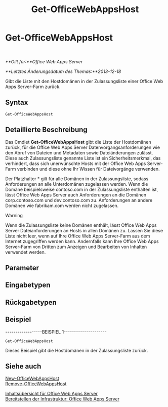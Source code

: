 ﻿---
title: Get-OfficeWebAppsHost
TOCTitle: Get-OfficeWebAppsHost
ms:assetid: a9b766a7-a15c-4bbf-9750-31719406d65f
ms:mtpsurl: https://technet.microsoft.com/de-de/library/JJ219446(v=office.15)
ms:contentKeyID: 49633175
ms.date: 12/18/2017
mtps_version: v=office.15
ms.translationtype: HT
---

# Get-OfficeWebAppsHost

 

_**Gilt für:**Office Web Apps Server_

_**Letztes Änderungsdatum des Themas:**2013-12-18_

Gibt die Liste mit den Hostdomänen in der Zulassungsliste einer Office Web Apps Server-Farm zurück.

## Syntax

    Get-OfficeWebAppsHost

## Detaillierte Beschreibung

Das Cmdlet **Get-OfficeWebAppsHost** gibt die Liste der Hostdomänen zurück, für die Office Web Apps Server Datenvorgangsanforderungen wie den Abruf von Dateien und Metadaten sowie Dateiänderungen zulässt. Diese auch Zulassungsliste genannte Liste ist ein Sicherheitsmerkmal, das verhindert, dass sich unerwünschte Hosts mit der Office Web Apps Server-Farm verbinden und diese ohne Ihr Wissen für Dateivorgänge verwenden.

Der Platzhalter \* gilt für alle Domänen in der Zulassungsliste, sodass Anforderungen an alle Unterdomänen zugelassen werden. Wenn die Domäne beispielsweise contoso.com in der Zulassungsliste enthalten ist, lässt Office Web Apps Server auch Anforderungen an die Domänen corp.contoso.com und dev.contoso.com zu. Anforderungen an andere Domänen wie fabrikam.com werden nicht zugelassen.


> [!WARNING]
> Wenn die Zulassungsliste keine Domänen enthält, lässt Office Web Apps Server Dateianforderungen an Hosts in allen Domänen zu. Lassen Sie diese Liste nicht leer, wenn auf Ihre Office Web Apps Server-Farm aus dem Internet zugegriffen werden kann. Andernfalls kann Ihre Office Web Apps Server-Farm von Dritten zum Anzeigen und Bearbeiten von Inhalten verwendet werden.



## Parameter

## Eingabetypen

## Rückgabetypen

## Beispiel

\------------------BEISPIEL 1---------------------

    Get-OfficeWebAppsHost

Dieses Beispiel gibt die Hostdomänen in der Zulassungsliste zurück.

## Siehe auch


[New-OfficeWebAppsHost](new-officewebappshost.md)  
[Remove-OfficeWebAppsHost](remove-officewebappshost.md)  


[Inhaltsübersicht für Office Web Apps Server](content-roadmap-for-office-web-apps-server.md)  
[Bereitstellen der Infrastruktur: Office Web Apps Server](deploy-the-infrastructure-office-web-apps-server.md)  
  

[](deploy-the-infrastructure-office-web-apps-server.md)

